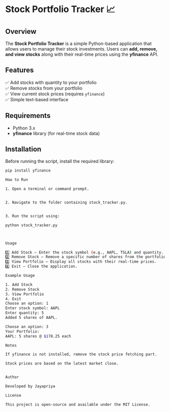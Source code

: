 # Stock Portfolio Tracker 📈  

## Overview  
The **Stock Portfolio Tracker** is a simple Python-based application that allows users to manage their stock investments. Users can **add, remove, and view stocks** along with their real-time prices using the **yfinance** API.  

## Features  
✅ Add stocks with quantity to your portfolio  
✅ Remove stocks from your portfolio  
✅ View current stock prices (requires `yfinance`)  
✅ Simple text-based interface  

## Requirements  
- Python 3.x  
- **yfinance** library (for real-time stock data)  

## Installation  
Before running the script, install the required library:  
```sh
pip install yfinance

How to Run

1. Open a terminal or command prompt.


2. Navigate to the folder containing stock_tracker.py.


3. Run the script using:

python stock_tracker.py



Usage

1️⃣ Add Stock – Enter the stock symbol (e.g., AAPL, TSLA) and quantity.
2️⃣ Remove Stock – Remove a specific number of shares from the portfolio.
3️⃣ View Portfolio – Display all stocks with their real-time prices.
4️⃣ Exit – Close the application.

Example Usage

1. Add Stock  
2. Remove Stock  
3. View Portfolio  
4. Exit  
Choose an option: 1  
Enter stock symbol: AAPL  
Enter quantity: 5  
Added 5 shares of AAPL.  

Choose an option: 3  
Your Portfolio:  
AAPL: 5 shares @ $178.25 each

Notes

If yfinance is not installed, remove the stock price fetching part.

Stock prices are based on the latest market close.


Author

Developed by Jayapriya

License

This project is open-source and available under the MIT License.
